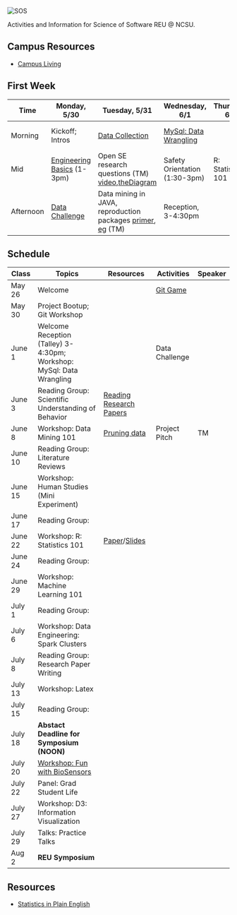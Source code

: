 ![SOS](https://raw.githubusercontent.com/REU-SOS/SOS/master/REU.png)

Activities and Information for Science of Software REU @ NCSU.

## Campus Resources

* [Campus Living](https://github.com/REU-SOS/SOS/blob/master/Resources/CampusLife.md)

## First Week

| Time    | Monday, 5/30        | Tuesday, 5/31              | Wednesday, 6/1       | Thursday, 6/2      | Friday, 6/3                  |
|-------  | ------------------  | -------------------------- | -------------------- | ------------------ | ---------------------------- |
|Morning  | Kickoff; Intros     | [Data Collection](https://github.com/REU-SOS/DataCollection) | [MySql: Data Wrangling](https://github.com/REU-SOS/DataWrangling)     |               |  Anatomy of a research report - Kraft                          |
|Mid      | [Engineering Basics](https://github.com/REU-SOS/EngineeringBasics) (1-3pm)|  Open  SE research questions  (TM) [video](http://www.youtube.com/watch?v=kO9OYnkeRTM&t=35m0s),[theDiagram](https://github.com/ds4se/chapters/blob/master/turhanb/theGraph.md)                 | Safety Orientation (1:30-3pm)|   R: Statistics 101       | [Data Challenge Presentations](https://docs.google.com/spreadsheets/d/1_suW-svq7TmrGlrJ-2za8YodtkWa2-EZqUK5ZDFiJQ8/edit?usp=sharing) |
|Afternoon| [Data Challenge](https://github.com/REU-SOS/DataChallenge)      |   Data mining in JAVA, reproduction packages [primer](http://www.cs.waikato.ac.nz/~remco/weka_bn/node13.html), [eg](https://github.com/REU-SOS/SOS/blob/master/src/log.sh) (TM)                    | Reception, 3-4:30pm  |                    |                              |                     |                      |                    |                              |


## Schedule

| Class    | Topics                                              |  Resources | Activities          | Speaker |
|----------|-----------------------------------------------------|------------| ------------------- |-----|
| May 26   | Welcome                                             | &nbsp;     | [Git Game](http://pcottle.github.io/learnGitBranching/)      |  
| May 30   | Project Bootup; Git Workshop                        | &nbsp;     |                     |  
| June 1   | Welcome Reception (Talley) 3-4:30pm; <br/>Workshop: MySql: Data Wrangling                     | &nbsp;     | Data Challenge      |  
| June 3   | Reading Group: Scientific Understanding of Behavior | [Reading Research Papers](http://nkraft.cs.ua.edu/docs/reading.pdf)     |  &nbsp;             |
| June 8   | Workshop: Data Mining 101                           | [Pruning data](https://github.com/REU-SOS/SOS/blob/master/pdf/datamining.pdf)     | Project Pitch       | TM |
| June 10  | Reading Group: Literature Reviews                   | &nbsp;     |  &nbsp;             |
| June 15  | Workshop: Human Studies (Mini Experiment)           | &nbsp;     |  &nbsp;             | 
| June 17  | Reading Group:                                      | &nbsp;     |  &nbsp;             |
| June 22  | Workshop: R: Statistics 101                         | [Paper](http://www.ncbi.nlm.nih.gov/pmc/articles/PMC3096219/)/[Slides](https://onedrive.live.com/view.aspx?cid=dd9f9eb62184ad3b&page=view&resid=DD9F9EB62184AD3B!360705&parId=DD9F9EB62184AD3B!94687&app=PowerPoint)     |  &nbsp;             | 
| June 24  | Reading Group:                                      | &nbsp;     |  &nbsp;             |
| June 29  | Workshop: Machine Learning 101                      | &nbsp;     |  &nbsp;             | 
| July 1   | Reading Group:                                      | &nbsp;     |  &nbsp;             |
| July 6   | Workshop: Data Engineering: Spark Clusters          | &nbsp;     |  &nbsp;             | 
| July 8   | Reading Group: Research Paper Writing               | &nbsp;     |  &nbsp;             |
| July 13  | Workshop: Latex                      | &nbsp;     |  &nbsp;             | 
| July 15  | Reading Group:                                      | &nbsp;     |  &nbsp;             |
| July 18  | **Abstact Deadline for Symposium (NOON)**               | &nbsp;     |  &nbsp;             |
| July 20  | [Workshop: Fun with BioSensors](https://github.com/BioStack/Sensors101)             | &nbsp;     |  &nbsp;             |
| July 22  | Panel: Grad Student Life                            | &nbsp;     |  &nbsp;             |
| July 27  | Workshop: D3: Information Visualization                                          | &nbsp;     |  &nbsp;             |
| July 29  | Talks: Practice Talks                               | &nbsp;     |  &nbsp;             |
| Aug   2  | **REU Symposium**                                       | &nbsp;     |  &nbsp;             |

## Resources

* [Statistics in Plain English](http://www.amazon.com/Statistics-Plain-English-Third-Edition/dp/041587291X)
